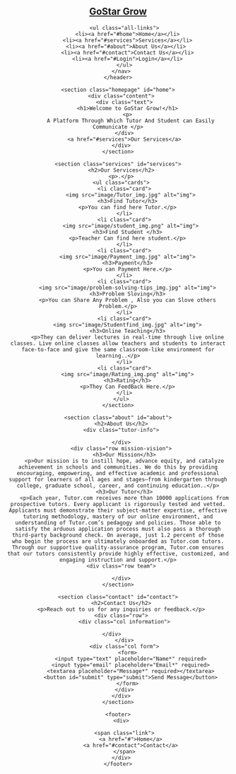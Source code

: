 <!DOCTYPE html>

<html lang="en">
  <head>
    <link rel="stylesheet" href="style.css">
  </head>
  <body>
    <header>
      <nav class="navbar">
        <h2 class="Gostar Grow"><a href="#">GoStar Grow</a></h2>
        
        <ul class="all-links">
          <li><a href="#home">Home</a></li>
          <li><a href="#services">Services</a></li>
         <li><a href="#about">About Us</a></li>
          <li><a href="#contact">Contact Us</a></li>
          <li><a href="#Login">Login</a></li>
        </ul>
      </nav>
    </header>

    <section class="homepage" id="home">
      <div class="content">
        <div class="text">
          <h1>Welcome to GoStar Grow!</h1>
          <p>
            A Platform Through Which Tutor And Student can Easily Communicate </p>
        </div>
        <a href="#services">Our Services</a>
      </div>
    </section>

    <section class="services" id="services">
      <h2>Our Services</h2>
      <p>.</p>
      <ul class="cards">
        <li class="card">
            <img src="image/Tutor_img.jpg" alt="img">
          <h3>Find Tutor</h3>
          <p>You can find here Tutor.</p>
        </li>
        <li class="card">
            <img src="image/student_img.png" alt="img">
          <h3>Find Student </h3>
          <p>Teacher Can find here student.</p>
        </li>
        <li class="card">
          <img src="image/Payment_img.jpg" alt="img">
          <h3>Payment</h3>
          <p>You can Payment Here.</p>
        </li>
        <li class="card">
          <img src="image/problem-solving-tips_img.jpg" alt="img">
          <h3>Problem Sloving</h3>
          <p>You can Share Any Problem , Also you can Slove others Problem.</p>
        </li>
        <li class="card">
          <img src="image/Studentfind_img.jpg" alt="img">
          <h3>Online Teaching</h3>
          <p>They can deliver lectures in real-time through live online classes. Live online classes allow teachers and students to interact face-to-face and give the same classroom-like environment for learning..</p>
        </li>
        <li class="card">
          <img src="image/Rating_img.png" alt="img">
          <h3>Rating</h3>
          <p>They Can FeedBack Here.</p>
        </li>
      </ul>
    </section>

    <section class="about" id="about">
      <h2>About Us</h2>
      <div class="tutor-info">
        
      </div>
      <div class="row mission-vision">
        <h3>Our Mission</h3>
        <p>Our mission is to instill hope, advance equity, and catalyze achievement in schools and communities. We do this by providing encouraging, empowering, and effective academic and professional support for learners of all ages and stages—from kindergarten through college, graduate school, career, and continuing education..</p>
        <h3>Our Tutor</h3>
        <p>Each year, Tutor.com receives more than 10000 applications from prospective tutors. Every applicant is rigorously tested and vetted. Applicants must demonstrate their subject-matter expertise, effective tutoring methodology, mastery of our online environment, and understanding of Tutor.com’s pedagogy and policies. Those able to satisfy the arduous application process must also pass a thorough third-party background check. On average, just 1.2 percent of those who begin the process are ultimately onboarded as Tutor.com tutors. Through our supportive quality-assurance program, Tutor.com ensures that our tutors consistently provide highly effective, customized, and engaging instruction and support.</p>
      <div class="row team">
        
      </div>
    </section>

    <section class="contact" id="contact">
      <h2>Contact Us</h2>
      <p>Reach out to us for any inquiries or feedback.</p>
      <div class="row">
        <div class="col information">
          
          </div>          
        </div>
        <div class="col form">
          <form>
            <input type="text" placeholder="Name*" required>
            <input type="email" placeholder="Email*" required>
            <textarea placeholder="Message*" required></textarea>
            <button id="submit" type="submit">Send Message</button>
          </form>
        </div>
      </div>
    </section>

    <footer>
      <div>
        
        <span class="link">
            <a href="#">Home</a>
            <a href="#contact">Contact</a>
        </span>
      </div>
    </footer>

  </body>
</html>
